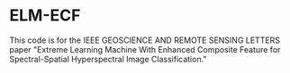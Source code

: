 # ELM-ECF
This code is for the IEEE GEOSCIENCE AND REMOTE SENSING LETTERS paper "Extreme Learning Machine With Enhanced Composite Feature for Spectral-Spatial Hyperspectral Image Classification."

